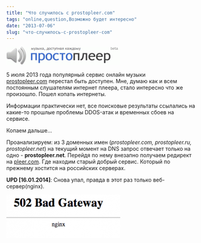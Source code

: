 ```yaml
---
title: "Что случилось с prostopleer.com"
tags: "online,question,Возможно будет интересно"
date: "2013-07-06"
slug: "что-случилось-с-prostopleer-com"
---
```


![](images/prostopleer-logo-300x48.gif "prostopleer-logo")

5 июля 2013 года популярный сервис онлайн музыки [prostopleer.com](https://prostopleer.com/) перестал быть доступен. Мне, думаю как и всем постоянным слушателям интернет плеера, стало интересно что же произошло. Пошел копать интернеты.

Информации практически нет, все поисковые результаты ссылались на какие-то прошлые проблемы DDOS-атак и временных сбоев на сервисе.

Копаем дальше...

Проанализируем: из 3 доменных имен (_prostopleer.com, prostopleer.ru, prostopleer.net_) на текущий момент на DNS запрос отвечает только на одно - **prostopleer.net**. Перейдя по нему внезапно получаем редирект на [pleer.com](https://pleer.com/). Где находим старый добрый сервис. Который по прежнему хостится на российских серверах.

**UPD [16.01.2014]**: Снова упал, правда в этот раз только веб-сервер(nginx).

[![](images/Screenshot-2014-01-16-10.41.30-300x114.png "Screenshot 2014-01-16 10.41.30")](https://stepansuvorov.com/blog/wp-content/uploads/2013/07/Screenshot-2014-01-16-10.41.30.png)
